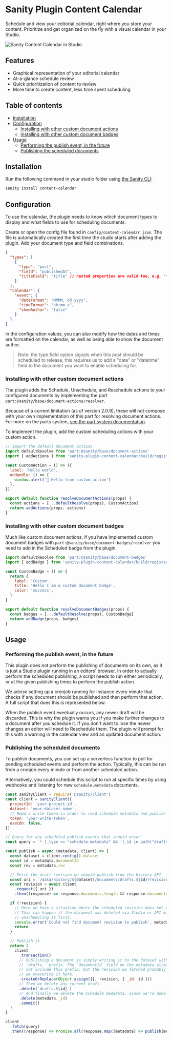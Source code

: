 # Sanity Plugin Content Calendar

Schedule and view your editorial calendar, right where you store your content. Prioritize and get organized on the fly with a visual calendar in your Studio.

![Sanity Content Calendar in Studio](https://cdn.sanity.io/images/3do82whm/next/d54091e26bf136069b0cce00b11a02fda2a5ddae-2844x1780.png?h=650)

## Features

- Graphical representation of your editorial calendar
- At-a-glance schedule review
- Quick prioritization of content to review
- More time to create content, less time spent scheduling

## Table of contents

- [Installation](#installation)
- [Configuration](#configuration)
  - [Installing with other custom document actions](#installing-with-other-custom-document-actions)
  - [Installing with other custom document badges](#installing-with-other-custom-document-badges)
- [Usage](#usage)
  - [Performing the publish event, in the future](#performing-the-publish-event-in-the-future)
  - [Publishing the scheduled documents](#publishing-the-scheduled-documents)

## Installation

Run the following command in your studio folder using [the Sanity CLI](https://www.sanity.io/docs/getting-started-with-sanity-cli):

```sh
sanity install content-calendar
```
## Configuration

To use the calendar, the plugin needs to know which document types to display and what fields to use for scheduling documents.

Create or open the config file found in `config/content-calendar.json`. The file is automatically created the first time the studio starts after adding the plugin. Add your document type and field combinations.

```json
{
  "types": [
    {
      "type": "post",
      "field": "publishedAt",
      "titleField": "title" // nested properties are valid too, e.g. "title.en"
    }
  ],
  "calendar": {
    "event": {
      "dateFormat": "MMMM, dd yyyy",
      "timeFormat": "hh:mm a",
      "showAuthor": "false"
    }
  }
}
```

In the configuration values, you can also modify how the dates and times are formatted on the calendar, as well as being able to show the document author.

> Note: the type.field option signals when this post should be scheduled to release, this requires us to add a "date" or "datetime" field to the document you want to enable
> scheduling for.

### Installing with other custom document actions

The plugin adds the Schedule, Unschedule, and Reschedule actions to your configured documents by implementing the part `part:@sanity/base/document-actions/resolver`.

Because of a current limitation (as of version 2.0.9), these will not compose with your own implementation of this part for resolving document actions. For more on the parts system, [see the part system documentation](https://www.sanity.io/docs/parts).

To implement the plugin, add the custom scheduling actions with your custom action.

```javascript
// import the default document actions
import defaultResolve from 'part:@sanity/base/document-actions'
import { addActions } from 'sanity-plugin-content-calendar/build/register'

const CustomAction = () => ({
  label: 'Hello world',
  onHandle: () => {
    window.alert('👋 Hello from custom action')
  },
})

export default function resolveDocumentActions(props) {
  const actions = [...defaultResolve(props), CustomAction]
  return addActions(props, actions)
}
```

### Installing with other custom document badges

Much like custom document actions, if you have implemented custom document badges with `part:@sanity/base/document-badges/resolver` you need to add in the Scheduled badge from the plugin.

```javascript
import defaultResolve from 'part:@sanity/base/document-badges'
import { addBadge } from 'sanity-plugin-content-calendar/build/register'

const CustomBadge = () => {
  return {
    label: 'Custom',
    title: 'Hello I am a custom document badge',
    color: 'success',
  }
}

export default function resolveDocumentBadges(props) {
  const badges = [...defaultResolve(props), CustomBadge]
  return addBadge(props, badges)
}
```
## Usage
### Performing the publish event, in the future

This plugin does not perform the publishing of documents on its own, as it is just a Studio plugin running in an editors' browser. In order to actually perform the scheduled publishing, a script needs to run either periodically, or at the given publishing times to perform the publish action.

We advise setting up a cronjob running for instance every minute that checks if any document should be published and then perform that action. A full script that does this is represented below.

When the publish event eventually occurs, any newer draft will be discarded. This is why the plugin warns you if you make further changes to a document after you schedule it. If you don't want to lose the newer changes an editor will need to Reschedule them. The plugin will prompt for this with a warning in the calendar view and an updated document action.

### Publishing the scheduled documents

To publish documents, you can set up a serverless function to poll for pending scheduled events and perform the action. Typically, this can be run from a cronjob every minute or from another scheduled action.

Alternatively, you could schedule this script to run at specific times by using webhooks and listening for new `schedule.metadata` documents.

```javascript
const sanityClient = require('@sanity/client')
const client = sanityClient({
  projectId: 'your-project-id',
  dataset: 'your-dataset-name',
  // Need a write token in order to read schedule metadata and publish documents
  token: 'your-write-token',
  useCdn: false,
})

// Query for any scheduled publish events that should occur
const query = `* [_type == "schedule.metadata" && !(_id in path("drafts.**")) && datetime <= now()]`

const publish = async (metadata, client) => {
  const dataset = client.config().dataset
  const id = metadata.documentId
  const rev = metadata.rev

  // Fetch the draft revision we should publish from the History API
  const uri = `/data/history/${dataset}/documents/drafts.${id}?revision=${rev}`
  const revision = await client
    .request({ uri })
    .then((response) => response.documents.length && response.documents[0])

  if (!revision) {
    // Here we have a situation where the scheduled revision does not exist
    // This can happen if the document was deleted via Studio or API without
    // unscheduling it first.
    console.error('Could not find document revision to publish', metadata)
    return
  }

  // Publish it
  return (
    client
      .transaction()
      // Publishing a document is simply writing it to the dataset without a
      // `drafts.` prefix. The `documentId` field on the metadata already does
      // not include this prefix, but the revision we fetched probably does, so
      // we overwrite it here.
      .createOrReplace(Object.assign({}, revision, { _id: id }))
      // Then we delete any current draft.
      .delete(`drafts.${id}`)
      // And finally we delete the schedule medadata, since we're done with it.
      .delete(metadata._id)
      .commit()
  )
}

client
  .fetch(query)
  .then((response) => Promise.all(response.map((metadata) => publish(metadata, client))))
```
